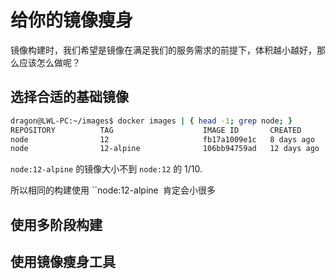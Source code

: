 # 给你的镜像瘦身

镜像构建时，我们希望是镜像在满足我们的服务需求的前提下，体积越小越好，那么应该怎么做呢？



## 选择合适的基础镜像



 ```bash
 dragon@LWL-PC:~/images$ docker images | { head -1; grep node; }
 REPOSITORY          TAG                    IMAGE ID       CREATED         SIZE
 node                12                     fb17a1009e1c   8 days ago      918MB
 node                12-alpine              106bb94759ad   12 days ago     89.5MB
 ```

`node:12-alpine` 的镜像大小不到 `node:12` 的 1/10.

所以相同的构建使用 ``node:12-alpine` `肯定会小很多

## 使用多阶段构建







## 使用镜像瘦身工具



